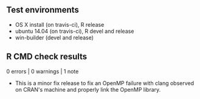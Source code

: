 ## Test environments
* OS X install (on travis-ci), R release
* ubuntu 14.04 (on travis-ci), R devel and release
* win-builder (devel and release)

## R CMD check results

0 errors | 0 warnings | 1 note

* This is a minor fix release to fix an OpenMP failure with clang observed on CRAN's machine and properly link the OpenMP library.
